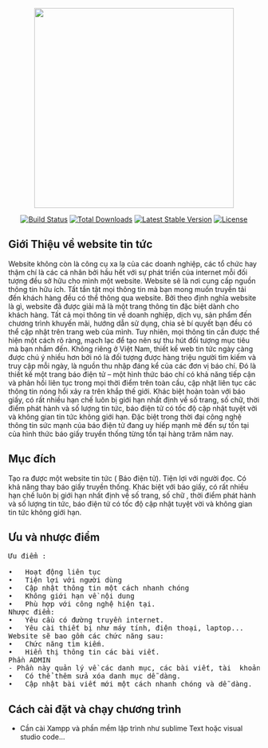 <p align="center"><img src="https://res.cloudinary.com/dtfbvvkyp/image/upload/v1566331377/laravel-logolockup-cmyk-red.svg" width="400"></p>

<p align="center">
<a href="https://travis-ci.org/laravel/framework"><img src="https://travis-ci.org/laravel/framework.svg" alt="Build Status"></a>
<a href="https://packagist.org/packages/laravel/framework"><img src="https://poser.pugx.org/laravel/framework/d/total.svg" alt="Total Downloads"></a>
<a href="https://packagist.org/packages/laravel/framework"><img src="https://poser.pugx.org/laravel/framework/v/stable.svg" alt="Latest Stable Version"></a>
<a href="https://packagist.org/packages/laravel/framework"><img src="https://poser.pugx.org/laravel/framework/license.svg" alt="License"></a>
</p>

## Giới Thiệu về website tin tức

Website không còn là công cụ xa lạ của các doanh nghiệp, các tổ chức hay thậm chí là các cá nhân bởi hầu hết với sự phát triển của internet mỗi đối tượng đều sở hữu cho mình một website.
Website sẽ là nơi cung cấp nguồn thông tin hữu ích. Tất tần tật mọi thông tin mà bạn mong muốn truyền tải đến khách hàng đều có thể thông qua website. Bởi theo định nghĩa website là gì, website đã được giải mã là một trang thông tin đặc biệt dành cho khách hàng. Tất cả mọi thông tin về doanh nghiệp, dịch vụ, sản phẩm đến chương trình khuyến mãi, hướng dẫn sử dụng, chia sẻ bí quyết bạn đều có thể cập nhật trên trang web của mình. Tuy nhiên, mọi thông tin cần được thể hiện một cách rõ ràng, mạch lạc để tạo nên sự thu hút đối tượng mục tiêu mà bạn nhắm đến. 
Không riêng ở Việt Nam, thiết kế web tin tức ngày càng được chú ý nhiều hơn bởi nó là đối tượng được hàng triệu người tìm kiếm và truy cập mỗi ngày, là nguồn thu nhập đáng kể của các đơn vị báo chí. Đó là thiết kế một trang báo điện tử – một hình thức báo chí có khả năng tiếp cận và phản hồi liên tục trong mọi thời điểm trên toàn cầu, cập nhật liên tục các thông tin nóng hổi xảy ra trên khắp thế giới. Khác biệt hoàn toàn với báo giấy, có rất nhiều hạn chế luôn bị giới hạn nhất định về số trang, số chữ, thời điểm phát hành và số lượng tin tức, báo điện tử có tốc độ cập nhật tuyệt vời và không gian tin tức không giới hạn. Đặc biệt trong thời đại công nghệ thông tin sức mạnh của báo điện tử đang uy hiếp mạnh mẽ đến sự tồn tại của hình thức báo giấy truyền thống từng tồn tại hàng trăm năm nay.


## Mục đích  

 Tạo ra được một website tin tức ( Báo điện tử). Tiện lợi với người đọc. Có khả năng thay báo giấy truyền thống. Khác biệt với báo giấy, có rất nhiều hạn chế luôn bị giới hạn nhất định về số trang, số chữ , thời điểm phát hành và số lượng tin tức, báo điện tử có tốc độ cập nhật tuyệt vời và không gian tin tức không giới hạn. 

## Ưu và nhược điểm
<pre>
Ưu điểm :

•	Hoạt động liên tục
•	Tiện lợi với người dùng
•	Cập nhật thông tin một cách nhanh chóng
•	Không giới hạn về nội dung
•	Phù hợp với công nghệ hiện tại.
Nhược điểm:
•	Yêu cầu có đường truyền internet.
•	Yêu cài thiết bị như máy tính, điện thoại, laptop...
Website sẽ bao gồm các chức năng sau:
•	Chức năng tìm kiếm.
•	Hiển thị thông tin các bài viết.
Phần ADMIN
- Phần này quản lý về các danh mục, các bài viết, tài  khoản người dùng, và comment.
•	Có thể thêm sửa xóa danh mục dễ dàng.
•	Cập nhật bài viết mới một cách nhanh chóng và dễ dàng.
</pre>

## Cách cài đặt và chạy chương trình
- Cần cài Xampp và phần mềm lập trình như sublime Text hoặc visual studio code...
 
